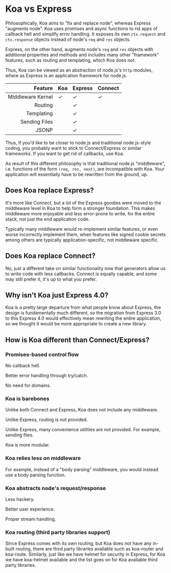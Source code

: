 # Koa vs Express

Philosophically, Koa aims to "fix and replace node", whereas Express "augments node".
Koa uses promises and async functions to rid apps of callback hell and simplify error handling.
It exposes its own `ctx.request` and `ctx.response` objects instead of node's `req` and `res` objects.

Express, on the other hand, augments node's `req` and `res` objects with additional properties and methods
and includes many other "framework" features, such as routing and templating, which Koa does not.

Thus, Koa can be viewed as an abstraction of node.js's `http` modules, where as Express is an application framework for node.js.

|           Feature | Koa | Express | Connect |
| ----------------: | --- | ------- | ------- |
| Middleware Kernel | ✓   | ✓       | ✓       |
|           Routing |     | ✓       |         |
|        Templating |     | ✓       |         |
|     Sending Files |     | ✓       |         |
|             JSONP |     | ✓       |         |

Thus, if you'd like to be closer to node.js and traditional node.js-style coding, you probably want to stick to Connect/Express or similar frameworks.
If you want to get rid of callbacks, use Koa.

As result of this different philosophy is that traditional node.js "middleware", i.e. functions of the form `(req, res, next)`, are incompatible with Koa. Your application will essentially have to be rewritten from the ground, up.

## Does Koa replace Express?

It's more like Connect, but a lot of the Express goodies
were moved to the middleware level in Koa to help form
a stronger foundation. This makes middleware more enjoyable
and less error-prone to write, for the entire stack, not
just the end application code.

Typically many middleware would
re-implement similar features, or even worse incorrectly implement them,
when features like signed cookie secrets among others are typically application-specific,
not middleware specific.

## Does Koa replace Connect?

No, just a different take on similar functionality
now that generators allow us to write code with less
callbacks. Connect is equally capable, and some may still prefer it,
it's up to what you prefer.

## Why isn't Koa just Express 4.0?

Koa is a pretty large departure from what people know about Express,
the design is fundamentally much different, so the migration from
Express 3.0 to this Express 4.0 would effectively mean rewriting
the entire application, so we thought it would be more appropriate
to create a new library.

## How is Koa different than Connect/Express?

### Promises-based control flow

No callback hell.

Better error handling through try/catch.

No need for domains.

### Koa is barebones

Unlike both Connect and Express, Koa does not include any middleware.

Unlike Express, routing is not provided.

Unlike Express, many convenience utilities are not provided. For example, sending files.

Koa is more modular.

### Koa relies less on middleware

For example, instead of a "body parsing" middleware, you would instead use a body parsing function.

### Koa abstracts node's request/response

Less hackery.

Better user experience.

Proper stream handling.

### Koa routing (third party libraries support)

Since Express comes with its own routing, but Koa does not have
any in-built routing, there are third party libraries available such as
koa-router and koa-route.
Similarly, just like we have helmet for security in Express, for Koa
we have koa-helmet available and the list goes on for Koa available third
party libraries.

